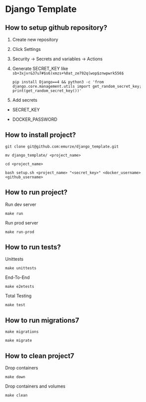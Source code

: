 # Django Template

## How to setup github repository?

1. Create new repository

2. Click Settings

3. Security -> Secrets and variables -> Actions

4. Generate SECRET_KEY like ```sb+3xjvr&37u7#$s6)xmzs+%0at_ze792q(wop$znwpwrk556$```
    ```
    pip install Django==4 && python3 -c 'from django.core.management.utils import get_random_secret_key; print(get_random_secret_key())'
    ```
   
6. Add secrets

  - SECRET_KEY

  - DOCKER_PASSWORD


## How to install project?

```
git clone git@github.com:emurze/django_template.git
```

<!-- ##### -->
```
mv django_template/ <project_name>
```
<!-- ##### -->

```
cd <project_name>
```

```
bash setup.sh <project_name> "<secret_key>" <docker_username> <github_username>
```

## How to run project?

Run dev server

```
make run
```

Run prod server

```
make run-prod
```

## How to run tests?

Unittests
```
make unittests
```

End-To-End
```
make e2etests
```

Total Testing
```
make test
```

## How to run migrations7

```
make migrations
```

```
make migrate
```

## How to clean project7

Drop containers
```
make down
```

Drop containers and volumes
```
make clean
```
